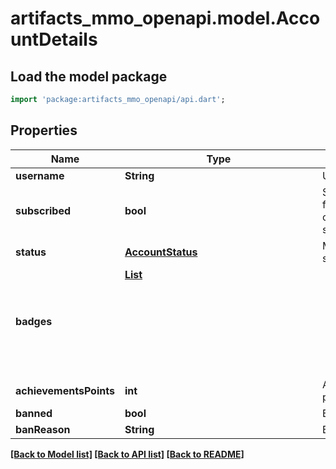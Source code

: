 # artifacts_mmo_openapi.model.AccountDetails

## Load the model package
```dart
import 'package:artifacts_mmo_openapi/api.dart';
```

## Properties
Name | Type | Description | Notes
------------ | ------------- | ------------- | -------------
**username** | **String** | Username. | 
**subscribed** | **bool** | Subscribed for the current season. | 
**status** | [**AccountStatus**](AccountStatus.md) | Member status. | 
**badges** | [**List<Object>**](Object.md) |  | [optional] [default to const []]
**achievementsPoints** | **int** | Achievement points. | 
**banned** | **bool** | Banned. | 
**banReason** | **String** | Ban reason. | [optional] 

[[Back to Model list]](../README.md#documentation-for-models) [[Back to API list]](../README.md#documentation-for-api-endpoints) [[Back to README]](../README.md)


